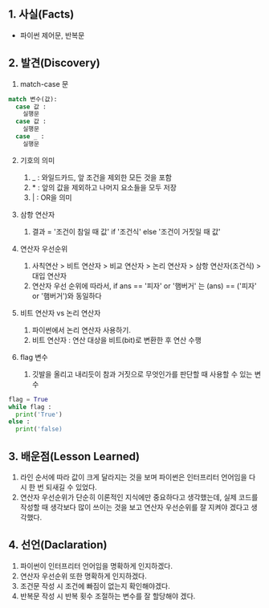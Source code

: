 ## 1. 사실(Facts)
- 파이썬 제어문, 반복문

## 2. 발견(Discovery)
1. match-case 문
```python
match 변수(값):
  case 값 :
    실행문
  case 값 :
    실행문
  case _ :
    실행문
```

2. 기호의 의미
    1. _ : 와일드카드, 앞 조건을 제외한 모든 것을 포함
    2. \* : 앞의 값을 제외하고 나머지 요소들을 모두 저장
    3. | : OR을 의미

3. 삼항 연산자
    1. 결과 = '조건이 참일 때 값' if '조건식' else '조건이 거짓일 때 값'
  

4. 연산자 우선순위
    1. 사칙연산 > 비트 연산자 > 비교 연산자 > 논리 연산자 > 삼항 연산자(조건식) > 대입 연산자
    2. 연산자 우선 순위에 따라서, if ans == '피자' or '햄버거' 는 (ans) == ('피자' or '햄버거')와 동일하다
        

5. 비트 연산자 vs 논리 연산자
     1. 파이썬에서 논리 연산자 사용하기.
     2. 비트 연산자 : 연산 대상을 비트(bit)로 변환한 후 연산 수행

6. flag 변수
     1. 깃발을 올리고 내리듯이 참과 거짓으로 무엇인가를 판단할 때 사용할 수 있는 변수
```python
flag = True
while flag :
  print('True')
else :
  print('false)
```

## 3. 배운점(Lesson Learned)
1. 라인 순서에 따라 값이 크게 달라지는 것을 보며 파이썬은 인터프리터 언어임을 다시 한 번 되새길 수 있었다.
2. 연산자 우선순위가 단순히 이론적인 지식에만 중요하다고 생각했는데, 실제 코드를 작성할 때 생각보다 많이 쓰이는 것을 보고 연산자 우선순위를 잘 지켜야 겠다고 생각했다.



## 4.  선언(Daclaration)
1. 파이썬이 인터프리터 언어임을 명확하게 인지하겠다.
2. 연산자 우선순위 또한 명확하게 인지하겠다.
3. 조건문 작성 시 조건에 빠짐이 없는지 확인해야겠다.
4. 반복문 작성 시 반복 횟수 조절하는 변수를 잘 할당해야 겠다.
